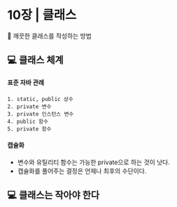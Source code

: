 # 10장 | 클래스

🚩 깨끗한 클래스를 작성하는 방법

## 💻 클래스 체계

#### 표준 자바 관례

```
1. static, public 상수
2. private 변수
3. private 인스턴스 변수
4. public 함수
5. private 함수
```

#### 캡슐화

* 변수와 유틸리티 함수는 가능한 private으로 하는 것이 낫다.
* 캡슐화를 풀어주는 결정은 언제나 최후의 수단이다.

## 💻 클래스는 작아야 한다

